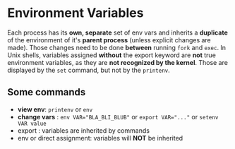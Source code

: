 # Environment Variables
Each process has its **own, separate** set of env vars and inherits a **duplicate** of the environment of it's **parent process** (unless explicit changes are made). Those changes need to be done **between** running `fork` and `exec`. In Unix shells, variables assigned **without** the export keyword are **not** true environment variables, as they are **not recognized by the kernel**. Those are displayed by the `set` command, but not by the `printenv`.

## Some commands
- **view env**: `printenv` or `env`
- **change vars** : `env VAR="BLA_BLI_BLUB"` or `export VAR="..."` or `setenv VAR value`
- export : variables are inherited by commands
- env or direct assignment: variables will **NOT** be inherited